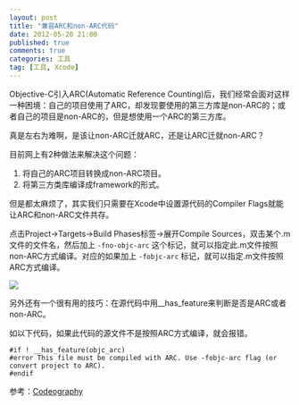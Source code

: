 ```yaml
---
layout: post
title: "兼容ARC和non-ARC代码"
date: 2012-05-20 21:00
published: true
comments: true
categories: 工具
tag: [工具, Xcode]
---
```


Objective-C引入ARC(Automatic Reference Counting)后，我们经常会面对这样一种困境：自己的项目使用了ARC，却发现要使用的第三方库是non-ARC的；或者自己的项目是non-ARC的，但是想使用一个ARC的第三方库。

真是左右为难啊，是该让non-ARC迁就ARC，还是让ARC迁就non-ARC？

目前网上有2种做法来解决这个问题：

1. 将自己的ARC项目转换成non-ARC项目。
2. 将第三方类库编译成framework的形式。

但是都太麻烦了，其实我们只需要在Xcode中设置源代码的Compiler Flags就能让ARC和non-ARC文件共存。<!--more-->

点击Project->Targets->Build Phases标签->展开Compile Sources，双击某个.m文件的文件名，然后加上 `-fno-objc-arc` 这个标记，就可以指定此.m文件按照non-ARC方式编译。对应的如果加上 `-fobjc-arc` 标记，就可以指定.m文件按照ARC方式编译。

![](http://www.codeography.com/images/arc-compiler-flag.png)


另外还有一个很有用的技巧：在源代码中用__has_feature来判断是否是ARC或者non-ARC。

如以下代码，如果此代码的源文件不是按照ARC方式编译，就会报错。


```objc
#if ! __has_feature(objc_arc)
#error This file must be compiled with ARC. Use -fobjc-arc flag (or convert project to ARC).
#endif
```

参考：[Codeography](http://www.codeography.com/2011/10/10/making-arc-and-non-arc-play-nice.html)
